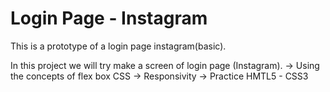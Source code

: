 # Login Page - Instagram
This is a prototype of a login page instagram(basic).

In this project we will try make a screen of login page (Instagram).
-> Using the concepts of flex box CSS
-> Responsivity
-> Practice HMTL5 - CSS3
